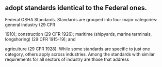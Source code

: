 ## adopt standards identical to the Federal ones.

Federal OSHA Standards. Standards are grouped into four major categories: general industry (29 CFR

1910); construction (29 CFR 1926); maritime (shipyards, marine terminals, longshoring) (29 CFR 1915-19); and

agriculture (29 CFR 1928). While some standards are speciﬁc to just one category, others apply across industries. Among the standards with similar requirements for all sectors of industry are those that address